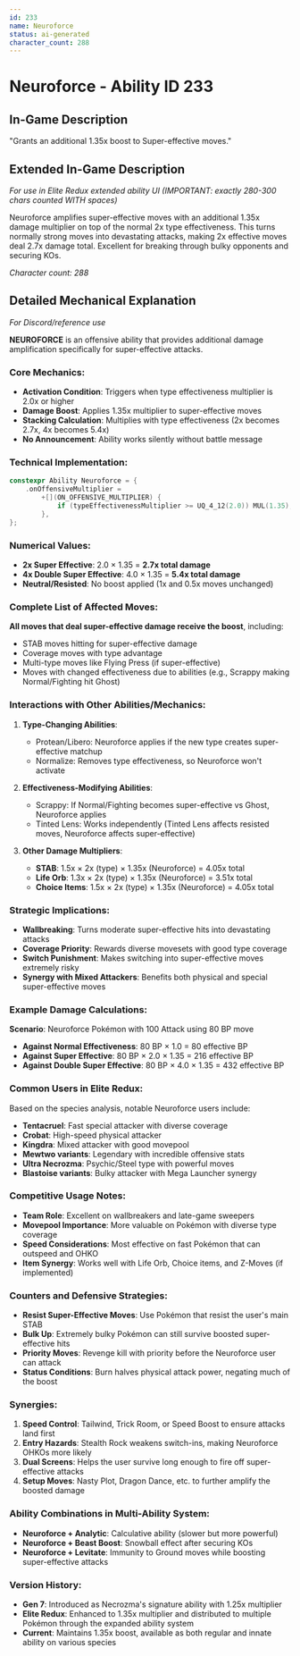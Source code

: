 ```yaml
---
id: 233
name: Neuroforce
status: ai-generated
character_count: 288
---
```


# Neuroforce - Ability ID 233

## In-Game Description
"Grants an additional 1.35x boost to Super-effective moves."

## Extended In-Game Description
*For use in Elite Redux extended ability UI (IMPORTANT: exactly 280-300 chars counted WITH spaces)*

Neuroforce amplifies super-effective moves with an additional 1.35x damage multiplier on top of the normal 2x type effectiveness. This turns normally strong moves into devastating attacks, making 2x effective moves deal 2.7x damage total. Excellent for breaking through bulky opponents and securing KOs.

*Character count: 288*

## Detailed Mechanical Explanation
*For Discord/reference use*

**NEUROFORCE** is an offensive ability that provides additional damage amplification specifically for super-effective attacks.

### Core Mechanics:
- **Activation Condition**: Triggers when type effectiveness multiplier is 2.0x or higher
- **Damage Boost**: Applies 1.35x multiplier to super-effective moves
- **Stacking Calculation**: Multiplies with type effectiveness (2x becomes 2.7x, 4x becomes 5.4x)
- **No Announcement**: Ability works silently without battle message

### Technical Implementation:
```c
constexpr Ability Neuroforce = {
    .onOffensiveMultiplier =
        +[](ON_OFFENSIVE_MULTIPLIER) {
            if (typeEffectivenessMultiplier >= UQ_4_12(2.0)) MUL(1.35);
        },
};
```

### Numerical Values:
- **2x Super Effective**: 2.0 × 1.35 = **2.7x total damage**
- **4x Double Super Effective**: 4.0 × 1.35 = **5.4x total damage**
- **Neutral/Resisted**: No boost applied (1x and 0.5x moves unchanged)

### Complete List of Affected Moves:
**All moves that deal super-effective damage receive the boost**, including:
- STAB moves hitting for super-effective damage
- Coverage moves with type advantage
- Multi-type moves like Flying Press (if super-effective)
- Moves with changed effectiveness due to abilities (e.g., Scrappy making Normal/Fighting hit Ghost)

### Interactions with Other Abilities/Mechanics:
1. **Type-Changing Abilities**: 
   - Protean/Libero: Neuroforce applies if the new type creates super-effective matchup
   - Normalize: Removes type effectiveness, so Neuroforce won't activate

2. **Effectiveness-Modifying Abilities**:
   - Scrappy: If Normal/Fighting becomes super-effective vs Ghost, Neuroforce applies
   - Tinted Lens: Works independently (Tinted Lens affects resisted moves, Neuroforce affects super-effective)

3. **Other Damage Multipliers**:
   - **STAB**: 1.5x × 2x (type) × 1.35x (Neuroforce) = 4.05x total
   - **Life Orb**: 1.3x × 2x (type) × 1.35x (Neuroforce) = 3.51x total
   - **Choice Items**: 1.5x × 2x (type) × 1.35x (Neuroforce) = 4.05x total

### Strategic Implications:
- **Wallbreaking**: Turns moderate super-effective hits into devastating attacks
- **Coverage Priority**: Rewards diverse movesets with good type coverage
- **Switch Punishment**: Makes switching into super-effective moves extremely risky
- **Synergy with Mixed Attackers**: Benefits both physical and special super-effective moves

### Example Damage Calculations:
**Scenario**: Neuroforce Pokémon with 100 Attack using 80 BP move
- **Against Normal Effectiveness**: 80 BP × 1.0 = 80 effective BP
- **Against Super Effective**: 80 BP × 2.0 × 1.35 = 216 effective BP
- **Against Double Super Effective**: 80 BP × 4.0 × 1.35 = 432 effective BP

### Common Users in Elite Redux:
Based on the species analysis, notable Neuroforce users include:
- **Tentacruel**: Fast special attacker with diverse coverage
- **Crobat**: High-speed physical attacker
- **Kingdra**: Mixed attacker with good movepool
- **Mewtwo variants**: Legendary with incredible offensive stats
- **Ultra Necrozma**: Psychic/Steel type with powerful moves
- **Blastoise variants**: Bulky attacker with Mega Launcher synergy

### Competitive Usage Notes:
- **Team Role**: Excellent on wallbreakers and late-game sweepers
- **Movepool Importance**: More valuable on Pokémon with diverse type coverage
- **Speed Considerations**: Most effective on fast Pokémon that can outspeed and OHKO
- **Item Synergy**: Works well with Life Orb, Choice items, and Z-Moves (if implemented)

### Counters and Defensive Strategies:
- **Resist Super-Effective Moves**: Use Pokémon that resist the user's main STAB
- **Bulk Up**: Extremely bulky Pokémon can still survive boosted super-effective hits
- **Priority Moves**: Revenge kill with priority before the Neuroforce user can attack
- **Status Conditions**: Burn halves physical attack power, negating much of the boost

### Synergies:
1. **Speed Control**: Tailwind, Trick Room, or Speed Boost to ensure attacks land first
2. **Entry Hazards**: Stealth Rock weakens switch-ins, making Neuroforce OHKOs more likely
3. **Dual Screens**: Helps the user survive long enough to fire off super-effective attacks
4. **Setup Moves**: Nasty Plot, Dragon Dance, etc. to further amplify the boosted damage

### Ability Combinations in Multi-Ability System:
- **Neuroforce + Analytic**: Calculative ability (slower but more powerful)
- **Neuroforce + Beast Boost**: Snowball effect after securing KOs
- **Neuroforce + Levitate**: Immunity to Ground moves while boosting super-effective attacks

### Version History:
- **Gen 7**: Introduced as Necrozma's signature ability with 1.25x multiplier
- **Elite Redux**: Enhanced to 1.35x multiplier and distributed to multiple Pokémon through the expanded ability system
- **Current**: Maintains 1.35x boost, available as both regular and innate ability on various species